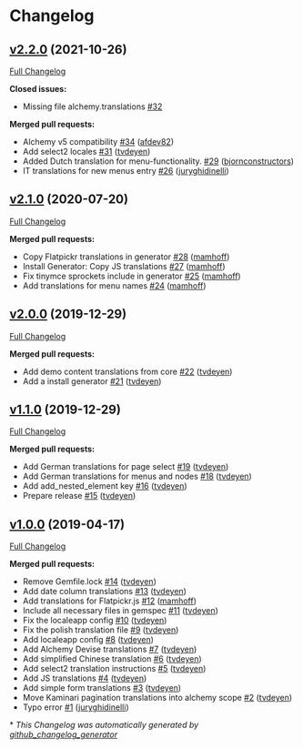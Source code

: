 # Changelog

## [v2.2.0](https://github.com/AlchemyCMS/alchemy_i18n/tree/v2.2.0) (2021-10-26)

[Full Changelog](https://github.com/AlchemyCMS/alchemy_i18n/compare/v2.1.0...v2.2.0)

**Closed issues:**

- Missing file alchemy.translations [\#32](https://github.com/AlchemyCMS/alchemy_i18n/issues/32)

**Merged pull requests:**

- Alchemy v5 compatibility [\#34](https://github.com/AlchemyCMS/alchemy_i18n/pull/34) ([afdev82](https://github.com/afdev82))
- Add select2 locales [\#31](https://github.com/AlchemyCMS/alchemy_i18n/pull/31) ([tvdeyen](https://github.com/tvdeyen))
- Added Dutch translation for menu-functionality. [\#29](https://github.com/AlchemyCMS/alchemy_i18n/pull/29) ([bjornconstructors](https://github.com/bjornconstructors))
- IT translations for new menus entry [\#26](https://github.com/AlchemyCMS/alchemy_i18n/pull/26) ([juryghidinelli](https://github.com/juryghidinelli))

## [v2.1.0](https://github.com/AlchemyCMS/alchemy_i18n/tree/v2.1.0) (2020-07-20)

[Full Changelog](https://github.com/AlchemyCMS/alchemy_i18n/compare/v2.0.0...v2.1.0)

**Merged pull requests:**

- Copy Flatpickr translations in generator [\#28](https://github.com/AlchemyCMS/alchemy_i18n/pull/28) ([mamhoff](https://github.com/mamhoff))
- Install Generator: Copy JS translations [\#27](https://github.com/AlchemyCMS/alchemy_i18n/pull/27) ([mamhoff](https://github.com/mamhoff))
- Fix tinymce sprockets include in generator [\#25](https://github.com/AlchemyCMS/alchemy_i18n/pull/25) ([mamhoff](https://github.com/mamhoff))
- Add translations for menu names [\#24](https://github.com/AlchemyCMS/alchemy_i18n/pull/24) ([mamhoff](https://github.com/mamhoff))

## [v2.0.0](https://github.com/AlchemyCMS/alchemy_i18n/tree/v2.0.0) (2019-12-29)

[Full Changelog](https://github.com/AlchemyCMS/alchemy_i18n/compare/v1.1.0...v2.0.0)

**Merged pull requests:**

- Add demo content translations from core [\#22](https://github.com/AlchemyCMS/alchemy_i18n/pull/22) ([tvdeyen](https://github.com/tvdeyen))
- Add a install generator [\#21](https://github.com/AlchemyCMS/alchemy_i18n/pull/21) ([tvdeyen](https://github.com/tvdeyen))

## [v1.1.0](https://github.com/AlchemyCMS/alchemy_i18n/tree/v1.1.0) (2019-12-29)

[Full Changelog](https://github.com/AlchemyCMS/alchemy_i18n/compare/v1.0.0...v1.1.0)

**Merged pull requests:**

- Add German translations for page select [\#19](https://github.com/AlchemyCMS/alchemy_i18n/pull/19) ([tvdeyen](https://github.com/tvdeyen))
- Add German translations for menus and nodes [\#18](https://github.com/AlchemyCMS/alchemy_i18n/pull/18) ([tvdeyen](https://github.com/tvdeyen))
- Add add\_nested\_element key [\#16](https://github.com/AlchemyCMS/alchemy_i18n/pull/16) ([tvdeyen](https://github.com/tvdeyen))
- Prepare release [\#15](https://github.com/AlchemyCMS/alchemy_i18n/pull/15) ([tvdeyen](https://github.com/tvdeyen))

## [v1.0.0](https://github.com/AlchemyCMS/alchemy_i18n/tree/v1.0.0) (2019-04-17)

[Full Changelog](https://github.com/AlchemyCMS/alchemy_i18n/compare/e1a898c9fcdd2865f5a1c0510f8f96f5f03d734c...v1.0.0)

**Merged pull requests:**

- Remove Gemfile.lock [\#14](https://github.com/AlchemyCMS/alchemy_i18n/pull/14) ([tvdeyen](https://github.com/tvdeyen))
- Add date column translations [\#13](https://github.com/AlchemyCMS/alchemy_i18n/pull/13) ([tvdeyen](https://github.com/tvdeyen))
- Add translations for Flatpickr.js [\#12](https://github.com/AlchemyCMS/alchemy_i18n/pull/12) ([mamhoff](https://github.com/mamhoff))
- Include all necessary files in gemspec [\#11](https://github.com/AlchemyCMS/alchemy_i18n/pull/11) ([tvdeyen](https://github.com/tvdeyen))
- Fix the localeapp config [\#10](https://github.com/AlchemyCMS/alchemy_i18n/pull/10) ([tvdeyen](https://github.com/tvdeyen))
- Fix the polish translation file [\#9](https://github.com/AlchemyCMS/alchemy_i18n/pull/9) ([tvdeyen](https://github.com/tvdeyen))
- Add localeapp config [\#8](https://github.com/AlchemyCMS/alchemy_i18n/pull/8) ([tvdeyen](https://github.com/tvdeyen))
- Add Alchemy Devise translations [\#7](https://github.com/AlchemyCMS/alchemy_i18n/pull/7) ([tvdeyen](https://github.com/tvdeyen))
- Add simplified Chinese translation [\#6](https://github.com/AlchemyCMS/alchemy_i18n/pull/6) ([tvdeyen](https://github.com/tvdeyen))
- Add select2 translation instructions [\#5](https://github.com/AlchemyCMS/alchemy_i18n/pull/5) ([tvdeyen](https://github.com/tvdeyen))
- Add JS translations [\#4](https://github.com/AlchemyCMS/alchemy_i18n/pull/4) ([tvdeyen](https://github.com/tvdeyen))
- Add simple form translations [\#3](https://github.com/AlchemyCMS/alchemy_i18n/pull/3) ([tvdeyen](https://github.com/tvdeyen))
- Move Kaminari pagination translations into alchemy scope [\#2](https://github.com/AlchemyCMS/alchemy_i18n/pull/2) ([tvdeyen](https://github.com/tvdeyen))
- Typo error [\#1](https://github.com/AlchemyCMS/alchemy_i18n/pull/1) ([juryghidinelli](https://github.com/juryghidinelli))



\* *This Changelog was automatically generated by [github_changelog_generator](https://github.com/github-changelog-generator/github-changelog-generator)*
